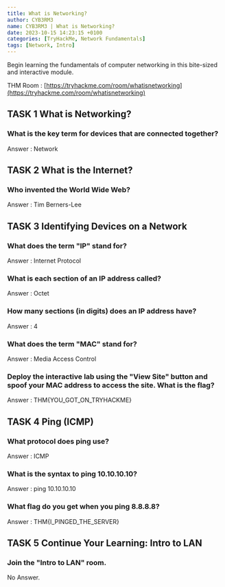 ```yaml
---
title: What is Networking?
author: CYB3RM3
name: CYB3RM3 | What is Networking?
date: 2023-10-15 14:23:15 +0100
categories: [TryHackMe, Network Fundamentals]
tags: [Network, Intro]
---
```


Begin learning the fundamentals of computer networking in this bite-sized and interactive module.

THM Room : [https://tryhackme.com/room/whatisnetworking](https://tryhackme.com/room/whatisnetworking)


## TASK 1 What is Networking?
### What is the key term for devices that are connected together? 
Answer : Network

## TASK 2 What is the Internet?
### Who invented the World Wide Web? 
Answer : Tim Berners-Lee

## TASK 3 Identifying Devices on a Network
### What does the term "IP" stand for?
Answer : Internet Protocol

### What is each section of an IP address called?
Answer : Octet

### How many sections (in digits) does an IP address have? 
Answer : 4

### What does the term "MAC" stand for?
Answer : Media Access Control
### Deploy the interactive lab using the "View Site" button and spoof your MAC address to access the site.  What is the flag?
Answer : THM{YOU_GOT_ON_TRYHACKME}

## TASK 4 Ping (ICMP)
### What protocol does ping use?
Answer : ICMP

### What is the syntax to ping 10.10.10.10?
Answer : ping 10.10.10.10

### What flag do you get when you ping 8.8.8.8?
Answer : THM{I_PINGED_THE_SERVER}

## TASK 5 Continue Your Learning: Intro to LAN
### Join the "Intro to LAN" room.
No Answer.
